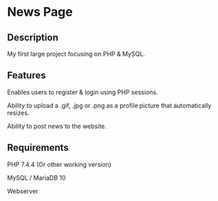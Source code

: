 # News Page

## Description
My first large project focusing on PHP & MySQL.

## Features
Enables users to register & login using PHP sessions.

Ability to upload a .gif, .jpg or .png as a profile picture that automatically resizes.

Ability to post news to the website.

## Requirements
PHP 7.4.4 (Or other working version)

MySQL / MariaDB 10

Webserver
